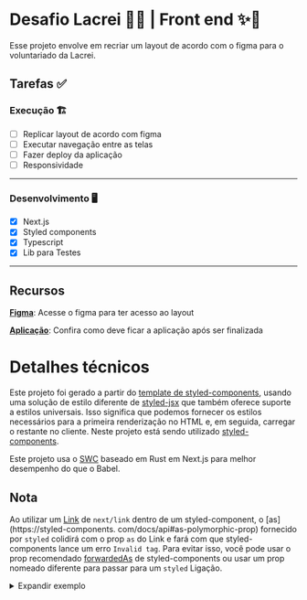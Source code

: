 # Desafio Lacrei 🏳️‍🌈 | Front end ✨🌈

Esse projeto envolve em recriar um layout de acordo com o figma para o voluntariado da Lacrei.

## Tarefas ✅

### Execução 🏗️

- [ ] Replicar layout de acordo com figma
- [ ] Executar navegação entre as telas
- [ ] Fazer deploy da aplicação
- [ ] Responsividade

---

### Desenvolvimento 🖥️

- [x] Next.js
- [x] Styled components
- [x] Typescript
- [x] Lib para Testes

---

## Recursos

**[Figma](https://www.figma.com/file/rinPq1hNUad5M5P4B9Sl23/Desafio?node-id=2%3A15&t=apIxxo3pcKbKGRX4-0)**: Acesse o figma para ter acesso ao layout 

[**Aplicação**](https://desafio-lacrei-five.vercel.app): Confira como deve ficar a aplicação após ser finalizada

# Detalhes técnicos

Este projeto foi gerado a partir do [template de styled-components](https://github.com/vercel/next.js/tree/canary/examples/with-styled-components), usando uma solução de estilo diferente de [styled-jsx](https://github.com/vercel/styled-jsx) que também oferece suporte a estilos universais.
Isso significa que podemos fornecer os estilos necessários para a primeira renderização no HTML e, em seguida, carregar o restante no cliente.
Neste projeto está sendo utilizado [styled-components](https://github.com/styled-components/styled-components).

Este projeto usa o [SWC](https://nextjs.org/docs/advanced-features/compiler#styled-components) baseado em Rust em Next.js para melhor desempenho do que o Babel.

## Nota

Ao utilizar um [Link](https://nextjs.org/docs/api-reference/next/link) de `next/link` dentro de um styled-component, o [as](https://styled-components. com/docs/api#as-polymorphic-prop) fornecido por `styled` colidirá com o prop `as` do Link e fará com que styled-components lance um erro `Invalid tag`. Para evitar isso, você pode usar o prop recomendado [forwardedAs](https://styled-components.com/docs/api#forwardedas-prop) de styled-components ou usar um prop nomeado diferente para passar para um `styled` Ligação.

<details>
<summary>Expandir exemplo</summary>
<br />

**components/StyledLink.js**

```javascript
import Link from 'next/link'
import styled from 'styled-components'

const StyledLink = ({ as, children, className, href }) => (
  <Link href={href} as={as} passHref>
    <a className={className}>{children}</a>
  </Link>
)

export default styled(StyledLink)`
  color: #0075e0;
  text-decoration: none;
  transition: all 0.2s ease-in-out;

  &:hover {
    color: #40a9ff;
  }

  &:focus {
    color: #40a9ff;
    outline: none;
    border: 0;
  }
`
```

**pages/index.js**

```javascript
import StyledLink from '../components/StyledLink'

export default () => (
  <StyledLink href="/post/[pid]" forwardedAs="/post/abc">
    First post
  </StyledLink>
)
```

</details>
